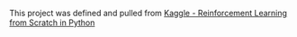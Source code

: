 This project was defined and pulled from [Kaggle - Reinforcement Learning from Scratch in Python](https://www.kaggle.com/datasets/osbornep/-reinforcement-learning-from-scratch-in-python/data)
